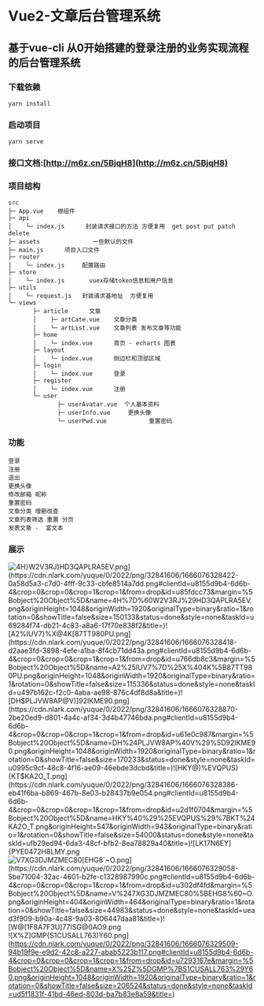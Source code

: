 # Vue2-文章后台管理系统

## 基于vue-cli 从0开始搭建的登录注册的业务实现流程的后台管理系统

### 下载依赖

```
yarn install
```

### 启动项目

```
yarn serve
```

### 接口文档:[http://m6z.cn/5BjqH8](http://m6z.cn/5BjqH8)

### 项目结构
```
src
├─ App.vue    根组件
├─ api 	
│    └─ index.js      封装请求接口的方法 方便复用  get post put patch delete
├─ assets	            一些默认的文件
├─ main.js  	项目入口文件
├─ router
│    └─ index.js     配置路由 
├─ store
│    └─ index.js	   vuex存储token信息和用户信息
├─ utils
│    └─ request.js   封装请求基地址  方便复用
└─ views
       ├─ article      文章
       │    ├─ artCate.vue    文章分类
       │    └─ artList.vue    文章列表 发布文章等功能
       ├─ home
       │    └─ index.vue      首页 - echarts 图表 
       ├─ layout	
       │    └─ index.vue      侧边栏和顶部区域
       ├─ login
       │    └─ index.vue      登录
       ├─ register
       │    └─ index.vue      注册
       └─ user
              ├─ userAvatar.vue  个人基本资料
              ├─ userInfo.vue     更换头像
              └─ userPwd.vue			重置密码
```
### 功能
```
登录
注册
退出
更换头像
修改邮箱 昵称
重置密码
文章分类 增删改查
文章列表筛选 重置 分页 
发表文章 -  富文本
```
### 展示
![4H}`W2V3RJ)HD3QAPLRA5EV.png](https://cdn.nlark.com/yuque/0/2022/png/32841606/1666076328422-0a58d5a3-c7d0-4fff-9c33-cbfe8514a7dd.png#clientId=u8155d9b4-6d6b-4&crop=0&crop=0&crop=1&crop=1&from=drop&id=u85fdcc73&margin=%5Bobject%20Object%5D&name=4H%7D%60W2V3RJ%29HD3QAPLRA5EV.png&originHeight=1048&originWidth=1920&originalType=binary&ratio=1&rotation=0&showTitle=false&size=150133&status=done&style=none&taskId=u69284f74-db21-4c83-a8a6-17f70e838f2&title=)![A2%IUV7}%X@4K[87TT980PU.png](https://cdn.nlark.com/yuque/0/2022/png/32841606/1666076328418-d2aae3fd-3898-4efe-a1ba-8f4cb71dd43a.png#clientId=u8155d9b4-6d6b-4&crop=0&crop=0&crop=1&crop=1&from=drop&id=u766db8c3&margin=%5Bobject%20Object%5D&name=A2%25IUV7%7D%25X%404K%5B87TT980PU.png&originHeight=1048&originWidth=1920&originalType=binary&ratio=1&rotation=0&showTitle=false&size=115336&status=done&style=none&taskId=u497b162c-f2c0-4aba-ae98-876c4df8d8a&title=)![DH$PLJVW8AP@V)]92IKME90.png](https://cdn.nlark.com/yuque/0/2022/png/32841606/1666076328870-2be20ed9-d801-4a4c-af34-3d4b47746bda.png#clientId=u8155d9b4-6d6b-4&crop=0&crop=0&crop=1&crop=1&from=drop&id=u61e0c987&margin=%5Bobject%20Object%5D&name=DH%24PLJVW8AP%40V%29%5D92IKME90.png&originHeight=1048&originWidth=1920&originalType=binary&ratio=1&rotation=0&showTitle=false&size=170233&status=done&style=none&taskId=u0995c9cf-48c8-4f16-ae09-46ebde3dcbd&title=)![HKY@)%EVQPUS){KT$KA2O_T.png](https://cdn.nlark.com/yuque/0/2022/png/32841606/1666076328386-eb41f6ba-b869-467b-8e03-b28437b9e054.png#clientId=u8155d9b4-6d6b-4&crop=0&crop=0&crop=1&crop=1&from=drop&id=u2d1f0704&margin=%5Bobject%20Object%5D&name=HKY%40%29%25EVQPUS%29%7BKT%24KA2O_T.png&originHeight=547&originWidth=943&originalType=binary&ratio=1&rotation=0&showTitle=false&size=54000&status=done&style=none&taskId=ufb29ed94-6da3-48cf-bfb2-8ea78829a40&title=)![LK17N6EY]{P`YE0472H8LMY.png](https://cdn.nlark.com/yuque/0/2022/png/32841606/1666076328498-45545011-6917-458e-95cf-4ab3d5996738.png#clientId=u8155d9b4-6d6b-4&crop=0&crop=0&crop=1&crop=1&from=drop&id=u967d8167&margin=%5Bobject%20Object%5D&name=LK17N6EY%5D%7BP%60YE0472H8LMY.png&originHeight=953&originWidth=1898&originalType=binary&ratio=1&rotation=0&showTitle=false&size=247189&status=done&style=none&taskId=ucb1155c5-4077-4879-872c-67bf8b0090f&title=)![V$7XG3DJMZMEC80[EHG8`~O.png](https://cdn.nlark.com/yuque/0/2022/png/32841606/1666076329058-5be71004-32ac-4601-b2fe-c1328987990c.png#clientId=u8155d9b4-6d6b-4&crop=0&crop=0&crop=1&crop=1&from=drop&id=u302df4fd&margin=%5Bobject%20Object%5D&name=V%247XG3DJMZMEC80%5BEHG8%60~O.png&originHeight=404&originWidth=464&originalType=binary&ratio=1&rotation=0&showTitle=false&size=44983&status=done&style=none&taskId=uead3f909-b90a-4c48-9a03-806447daa81&title=)![W@[1F8A7F3U]77I$SG@0AO9.png](https://cdn.nlark.com/yuque/0/2022/png/32841606/1666076329364-8203c14f-2518-4751-a4ab-498ed27fcd96.png#clientId=u8155d9b4-6d6b-4&crop=0&crop=0&crop=1&crop=1&from=drop&id=u07d0b655&margin=%5Bobject%20Object%5D&name=W%40%5B1F8A7F3U%5D77I%24SG%400AO9.png&originHeight=649&originWidth=912&originalType=binary&ratio=1&rotation=0&showTitle=false&size=58823&status=done&style=none&taskId=u04e5d802-ed17-4d0f-9508-89f403982d6&title=)![X%Z]GMP{S1CUSALL763)Y60.png](https://cdn.nlark.com/yuque/0/2022/png/32841606/1666076329509-94b19f9e-e9d2-42c8-a227-abab5223b117.png#clientId=u8155d9b4-6d6b-4&crop=0&crop=0&crop=1&crop=1&from=drop&id=u7293167e&margin=%5Bobject%20Object%5D&name=X%25Z%5DGMP%7BS1CUSALL763%29Y60.png&originHeight=1048&originWidth=1920&originalType=binary&ratio=1&rotation=0&showTitle=false&size=206524&status=done&style=none&taskId=ud5f1831f-41bd-46ed-803d-ba7b83e8a59&title=)
